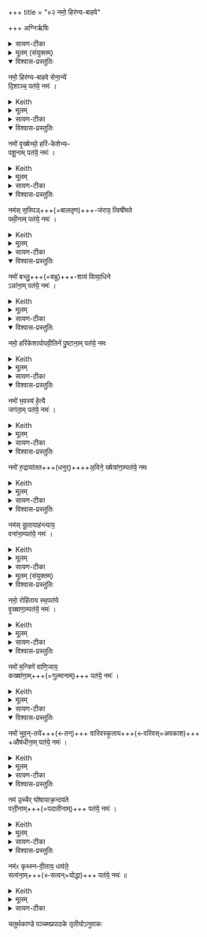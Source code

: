 +++
title = "०२ नमो॒ हिर॑ण्य-बाहवे"

+++
अग्निर्ऋषिः

<details><summary>सायण-टीका</summary>

[अथ चतुर्थकाण्डे पञ्चमप्रपाठके द्वितीयोऽनुवाकः]

प्रथमानुवाके भगवतो रुद्रस्य या प्रधानभूता तनुस्  
तां बहुधा प्रसाद्य  
तस्य ये लीला-विग्रहा जगन्-निर्वाह-हेतवस्  
तेऽष्टभिरनुवाकैः प्रसाद्यन्ते।  
तेष्वनुवाकेषु सर्वाण्यपि यजूंषि।

तानि च द्विविधानि, उभयतो-नमस्कारण्य् अन्यतरतो-नमस्काराणि च ।

तत्र त्रिष्व् अनुवाकेषु नमस्कारादिकं नमस्कारान्तम् एकैकं यजुः।  
इतरेषु पञ्चस्व् अनुवाकेषु नमस्कारादिकम् एकैकं यजुः।  
तत्र द्वितीयेऽनुवाके त्रयोदश यजूंषि।  
तत्र प्रथमं यजुराह— नमो हिरण्येति।
</details>

<details><summary>मूलम् (संयुक्तम्)</summary>

नमो॒ हिर॑ण्यबाहवे सेना॒न्ये॑ दि॒शाञ्च॒ पत॑ये॒ नमो॒ नमो॑ वृ॒ख्षेभ्यो॒ हरि॑केशेभ्यᳶ पशू॒नाम्पत॑ये॒ नमो॒ नम॑स्स॒स्पिञ्ज॑राय॒ त्विषी॑मते पथी॒नाम्पत॑ये॒ नमो॒ नमो॑ बभ्लु॒शाय॑ विव्या॒धिनेऽन्ना॑ना॒म्पत॑ये॒ नमो॒ नमो॒ हरि॑केशायोपवी॒तिने॑ पु॒ष्टाना॒म्पत॑ये॒ नमो॒ नमो॑ भ॒वस्य॑ हे॒त्यै जग॑ता॒म्पत॑ये॒ नमो॒ नमो॑ रु॒द्राया॑तता॒विने॒ ख्षेत्रा॑णा॒म्पत॑ये॒ नमो॒ नम॑स्सू॒तायाह॑न्त्याय॒ वना॑ना॒म्पत॑ये॒ नमो॒ नमः॑ [5]  
रोहि॑ताय स्थ॒पत॑ये वृ॒ख्षाणा॒म्पत॑ये॒ नमो॒ नमो॑ म॒न्त्रिणे॑ वाणि॒जाय॒ कख्षा॑णा॒म्पत॑ये॒ नमो॒ नमो॑ भुव॒न्तये॑ वारिवस्कृ॒तायौष॑धीना॒म्पत॑ये॒ नमो॒ नम॑ उ॒च्चैर्घो॑षायाक्र॒न्दय॑ते पत्ती॒नाम्पत॑ये॒ नमो॒ नम॑ᳵ कृथ्स्नवी॒ताय॒ धाव॑ते॒ सत्व॑ना॒म्पत॑ये॒ नमः॑ ॥ [6]  
</details>


<details open><summary>विश्वास-प्रस्तुतिः</summary>

नमो॒ हिर॑ण्य-बाहवे सेना॒न्ये॑  
दि॒शाञ्च॒ पत॑ये॒ नमः॑ ।
</details>

<details><summary>Keith</summary>

Homage to the golden-armed leader of hosts, and to the lord of the quarters homage!
</details>


<details><summary>मूलम्</summary>

नमो॒ हिर॑ण्यबाहवे सेना॒न्ये॑  
दि॒शाञ्च॒ पत॑ये॒ नमः॑ ।
</details>

<details><summary>सायण-टीका</summary>

हिरण्यनिर्मितान्याभरणानि बाह्वोर्यस्यासौ हिरश्णबाहुः।  
स च संग्रामेषु सेनां नयतीति सेनानीः तादृशमूर्तिधरो यो रुद्रस्तस्मै नमोऽस्तु।  
यश्च दिशां पालको रुद्रस्तस्मै नमोऽस्तु।
</details>

<details open><summary>विश्वास-प्रस्तुतिः</summary>

नमो॑ वृ॒ख्षेभ्यो॒ हरि॑-केशेभ्यᳶ  
पशू॒नाम् पत॑ये॒ नमः॑ ।
</details>

<details><summary>Keith</summary>

Homage to the trees with green tresses, to the lord of cattle homage!
</details>


<details><summary>मूलम्</summary>

नमो॑ वृ॒ख्षेभ्यो॒ हरि॑केशेभ्यᳶ पशू॒नाम्पत॑ये॒ नमः॑ ।
</details>

<details><summary>सायण-टीका</summary>

अथ द्वितीयं यजुराह— नमो वृक्षेभ्य इति।  
हरितवर्णाः केशाः पर्णरूपा येषां वृक्षाणां ते हरिकेशास्तादृशेभ्यो वृक्षेभ्यो वृक्षाकाररुद्रमूर्तिभ्यो नमोऽस्तु।

यो रुद्रः पशूनां पालकस्तरमै नमोऽस्तु।   
</details>

<details open><summary>विश्वास-प्रस्तुतिः</summary>

नम॑स् स॒स्पिञ्+++(=बालतृण)+++-ज॑राय॒ त्विषी॑मते  
पथी॒नाम् पत॑ये॒ नमः॑ ।
</details>

<details><summary>Keith</summary>

Homage to the one who is yellowish-red like young grass, to the radiant, to the lord of paths homage!
</details>


<details><summary>मूलम्</summary>

नम॑स् स॒स्पिञ्ज॑राय॒ त्विषी॑मते  
पथी॒नाम् पत॑ये॒ नमः॑ ।
</details>

<details><summary>सायण-टीका</summary>

अत तृतीयं यजुराह— नमः सस्षिञ्जरायेति।  
**सस्पिं**-शब्दो बालतृणवाची।  
पीतरक्तसंकीर्णवर्णवाची पिञ्जरः।  
बालतृणवीत्पञ्जरः सस्पिञ्जरः।  
पृपोदरादित्वात्साधुः।  
स च **त्विषीमान्** दीप्तिमान्।  
तथाविधरूद्रमूर्तये नमोऽस्तु।  

पथीनां शास्त्रोक्तदक्षिणोत्तरतृतीयमार्गाणां पतिः पालको यो रुद्रस्तस्मै रुद्राय नमोस्तु।  
</details>

<details open><summary>विश्वास-प्रस्तुतिः</summary>

नमो॑ बभ्लु॒+++(=बभ्रु)+++-शाय॑ विव्या॒धिने  
ऽन्ना॑ना॒म् पत॑ये॒  नमः॑ ।
</details>

<details><summary>Keith</summary>

Homage to the brown one, to the piercer, to the lord of food homage!
</details>

<details><summary>मूलम्</summary>

नमो॑ बभ्लु॒शाय॑ विव्या॒धिनेऽन्ना॑ना॒म्पत॑ये॒  नमः॑ ।
</details>

<details><summary>सायण-टीका</summary>

अथ चतुर्थ यजुराह— नमो बभ्लुशायेति।  
बिभूर्ति रुद्रमिति बभ्रुर्वृषभः।  
स एव बभ्लुः।  
रलयोर्भेदाभावः।  
तस्मिञ्शेते प्तिष्ठतीति बभ्लुशः।  
स च विद्वेषिणो विशेषेण विध्यतीति विव्याधी।  
तथाविधाय विव्याधिने नमोऽस्तु।  

यश्चान्नानां पालको रुद्रस्तस्मै नमोऽस्तु।  
</details>

<details open><summary>विश्वास-प्रस्तुतिः</summary>

नमो॒ हरि॑केशायोपवी॒तिने॑ पु॒ष्टाना॒म् पत॑ये॒ नमः
</details>

<details><summary>Keith</summary>

Homage to the green-haired, wearer of the cord, to the lord of prosperity homage!
</details>


<details><summary>मूलम्</summary>

नमो॒ हरि॑केशायोपवी॒तिने॑ पु॒ष्टाना॒म्पत॑ये॒ नमः
</details>

<details><summary>सायण-टीका</summary>

अथ पञ्चमं यजुराह— नमो हरिकेशायेति।  
नीलमूर्वजाय पलितरहितायोपवीतिने मङ्गलार्थं यज्ञोपवीतधारिणे रुद्राय नमोऽस्तु।  

पुष्टानां परिपूर्णगुणानां पुरुषाणां पतये स्वामिने नमोऽस्तु।  
</details>

<details open><summary>विश्वास-प्रस्तुतिः</summary>

नमो॑ भ॒वस्य॑ हे॒त्यै  
जग॑ता॒म् पत॑ये॒ नमः॑ ।
</details>

<details><summary>Keith</summary>

Homage to the dart of Bhava, to the lord of the moving world homage!
</details>

<details><summary>मूलम्</summary>

नमो॑ भ॒वस्य॑ हे॒त्यै जग॑ता॒म्पत॑ये॒ नमः॑ ।
</details>

<details><summary>सायण-टीका</summary>

अथ +++(अत्र टीकाभागः न लब्धः??)+++
</details>

<details open><summary>विश्वास-प्रस्तुतिः</summary>

नमो॑ रु॒द्राया॑तत+++(धनुर्)++++अ॒विने॒ ख्षेत्रा॑णा॒म्पत॑ये॒ नमः
</details>

<details><summary>Keith</summary>

Homage to Rudra, with bent bow, to the lord of fields homage!
</details>


<details><summary>मूलम्</summary>

नमो॑ रु॒द्राया॑तता॒विने॒ ख्षेत्रा॑णा॒म्पत॑ये॒ नमः
</details>

<details><summary>सायण-टीका</summary>

अथ षष्ठं यजुराह— नमो रुद्रायेति।  
आततेन विस्तारितेन धनुषाऽवति रक्षतीत्याततावी, तस्यै रुद्राय नमोऽस्तु।  
क्षेत्राणां पालको यो रुद्रस्तस्मै नमोऽस्तु।  
</details>


<details open><summary>विश्वास-प्रस्तुतिः</summary>

नम॑स् सू॒तायाह॑न्त्याय॒  
वना॑ना॒म्पत॑ये॒ नमः॑ ।
</details>

<details><summary>Keith</summary>

Homage to the minstrel, the inviolate, to the lord of the woods homage!
</details>


<details><summary>मूलम्</summary>

नम॑स्सू॒तायाह॑न्त्याय॒ वना॑ना॒म्पत॑ये॒ नमः॑ ।
</details>

<details><summary>सायण-टीका</summary>

अथाष्टमं यजुराह— नमः सूतायेति।  
सूतः सारथिः।  
अहन्त्यो वैरिभिर्हन्तुमशक्यः।  
तादृशाय रुद्राय नमोऽस्तु।  

यो वनानां पालकस्तस्मै रुद्राय नमोऽस्तु।  
</details>

<details><summary>मूलम् (संयुक्तम्)</summary>

नमः॑ [5]  रोहि॑ताय स्थ॒पत॑ये वृ॒ख्षाणा॒म्पत॑ये॒ नमः॑ ।
</details>

<details open><summary>विश्वास-प्रस्तुतिः</summary>

नमो॒ रोहि॑ताय स्थ॒पत॑ये  
वृ॒ख्षाणा॒म्पत॑ये॒ नमः॑ ।
</details>

<details><summary>Keith</summary>

Homage [1] to the ruddy one, the ruler, to the lord of woods homage!
</details>


<details><summary>मूलम्</summary>

नमो॒ रोहि॑ताय स्थ॒पत॑ये वृ॒ख्षाणा॒म्पत॑ये॒ नमः॑ ।
</details>

<details><summary>सायण-टीका</summary>

अथ नवमं यजुराह— नमो रोहितायेति।  
रोहितो लोहितवर्णः।  
स्थपतिः प्रभुः।  
तस्मै रुद्राय नमोऽस्तु।  
वृक्षाणां यः पालकस्तस्मै नमोऽस्तु।  
</details>

<details open><summary>विश्वास-प्रस्तुतिः</summary>

नमो॑ म॒न्त्रिणे॑ वाणि॒जाय॒  
कख्षा॑णा॒म्+++(=गुल्मानाम्)+++ पत॑ये॒ नमः॑ ।
</details>

<details><summary>Keith</summary>

Homage to the minister, the trader, to the lord of thickets homage!
</details>

<details><summary>मूलम्</summary>

नमो॑ म॒न्त्रिणे॑ वाणि॒जाय॒  
कख्षा॑णा॒म् पत॑ये॒ नमः॑ ।
</details>

<details><summary>सायण-टीका</summary>

अथ दशमं यजुराह— नमो मर्न्त्रिण इति।  
राजसभायां मन्त्रालोचनकुशलो मन्त्री।  
स च वणिजां स्वामित्वेन **वाणिजस्** तस्मै नमोऽस्तु।
वनगता गुल्मादयः कक्षास्तेषां पालकाय नमोऽस्तु।  
</details>

<details open><summary>विश्वास-प्रस्तुतिः</summary>

नमो॑ भुव॒न्-तये॑+++(←तन्)+++ वारिवस्कृ॒ताय+++(←वरिवस्=अवकाश)+++  
+औष॑धीना॒म् पत॑ये॒ नमः॑ ।
</details>

<details><summary>Keith</summary>

Homage to the extender of the world, the offspring of the maker of room, to the lord of plants homage!
</details>


<details><summary>मूलम्</summary>

नमो॑ भुव॒न्तये॑ वारिवस्कृ॒तायौष॑धीना॒म्पत॑ये॒ नमः॑ ।
</details>

<details><summary>सायण-टीका</summary>

अथैकादशं यजुराह— नमो भुंवतय इति।  
भुवं तनोतीति **भूवंतिः**।  
वरिवा धनं तस्य कर्ता वरिवस्कृत्स एव वारिवस्कृतस्तस्मै नमोऽस्तु।

ओषधीनां ग्राम्यारण्यानां पालकस्तस्मै नमोऽस्तु।  
</details>

<details open><summary>विश्वास-प्रस्तुतिः</summary>

नम॑ उ॒च्चैर् घो॑षायाक्र॒न्दय॑ते  
पत्ती॒नाम्+++(=पदातीनाम्)+++ पत॑ये॒ नमः॑ ।
</details>

<details><summary>Keith</summary>

Homage to the loud calling, the screaming,  
to the lord of footmen homage!
</details>


<details><summary>मूलम्</summary>

नम॑ उ॒च्चैर्घो॑षायाक्र॒न्दय॑ते पत्ती॒नाम्पत॑ये॒ नमः॑ ।
</details>

<details><summary>सायण-टीका</summary>

अथ द्वादशं यजुराह – नम उच्चैर्धोषायेति।  
युद्धकाल उच्छ्रितो धोषो ध्वनिर्यस्यासावुच्चैर्धोषस्तस्मै।  
आक्रन्दयन्वेरिणां रोदयिता तस्मै रुद्राय नमोऽस्तु।   

पत्तीनां पादचारिणो योधाः पत्ति शब्दवाच्यास्तेषां पालकाय नमोऽस्तु।  
</details>

<details open><summary>विश्वास-प्रस्तुतिः</summary>

नम॑ᳵ कृथ्स्न-वी॒ताय॒ धाव॑ते॒  
सत्व॑ना॒म्+++(←सत्वन्=योद्धा)+++ पत॑ये॒ नमः॑ ॥
</details>

<details><summary>Keith</summary>

Homage to the wholly covered, to the running, to the lord of warriors homage!
</details>


<details><summary>मूलम्</summary>

नम॑ᳵ कृथ्स्नवी॒ताय॒ धाव॑ते॒ सत्व॑ना॒म्पत॑ये॒ नमः॑ ॥
</details>

<details><summary>सायण-टीका</summary>

अथ त्रयोदशं यजुराह— नमः कृत्स्नवीतायेति।  
कृत्स्नं सैन्यं वीतं वेष्टितं येनासौ कृत्स्नवीतस्तस्मै।  
धावते पलायमानानां परिकीयसैन्यानां पृष्ठतो गच्छन्धार्वस्तस्मै गनोऽस्तु।  
सत्त्वानः सात्त्विकाः शरणागतास्तेषां पालकाय नमोऽस्तु॥

इति श्रीमत्सायणाचार्यविरचिते माधवीये वेदार्थप्रकाशे कृष्णयजुर्वेदीयतैत्तिरीयसंहिताभाष्ये चतुर्थकाण्डे चतुर्थप्रपाठकेऽ द्वितीयोऽनुवाकः ॥
   २॥
</details>

चतुर्थकाण्डे पञ्चमप्रपाठके तृतीयोऽनुवाकः
